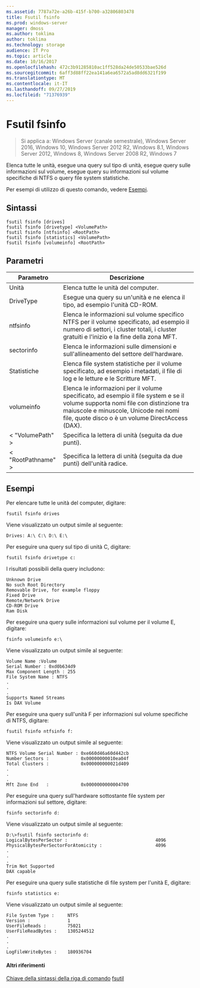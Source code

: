 ```yaml
---
ms.assetid: 7787a72e-a26b-415f-b700-a32806803478
title: Fsutil fsinfo
ms.prod: windows-server
manager: dmoss
ms.author: toklima
author: toklima
ms.technology: storage
audience: IT Pro
ms.topic: article
ms.date: 10/16/2017
ms.openlocfilehash: 472c3b91285810ac1ff528da24de50533bae526d
ms.sourcegitcommit: 6aff3d88ff22ea141a6ea6572a5ad8dd6321f199
ms.translationtype: MT
ms.contentlocale: it-IT
ms.lasthandoff: 09/27/2019
ms.locfileid: "71376939"
---
```

# <a name="fsutil-fsinfo"></a>Fsutil fsinfo
>Si applica a: Windows Server (canale semestrale), Windows Server 2016, Windows 10, Windows Server 2012 R2, Windows 8.1, Windows Server 2012, Windows 8, Windows Server 2008 R2, Windows 7

Elenca tutte le unità, esegue una query sul tipo di unità, esegue query sulle informazioni sul volume, esegue query su informazioni sul volume specifiche di NTFS o query file system statistiche.

Per esempi di utilizzo di questo comando, vedere [Esempi](#BKMK_examples).

## <a name="syntax"></a>Sintassi

```
fsutil fsinfo [drives]
fsutil fsinfo [drivetype] <VolumePath>
fsutil fsinfo [ntfsinfo] <RootPath>
fsutil fsinfo [statistics] <VolumePath>
fsutil fsinfo [volumeinfo] <RootPath>
```

## <a name="parameters"></a>Parametri

|Parametro|Descrizione|
|-------------|---------------|
|Unità|Elenca tutte le unità del computer.|
|DriveType|Esegue una query su un'unità e ne elenca il tipo, ad esempio l'unità CD-ROM.|
|ntfsinfo|Elenca le informazioni sul volume specifico NTFS per il volume specificato, ad esempio il numero di settori, i cluster totali, i cluster gratuiti e l'inizio e la fine della zona MFT.|
|sectorinfo|Elenca le informazioni sulle dimensioni e sull'allineamento del settore dell'hardware.|
|Statistiche|Elenca file system statistiche per il volume specificato, ad esempio i metadati, il file di log e le letture e le Scritture MFT.|
|volumeinfo|Elenca le informazioni per il volume specificato, ad esempio il file system e se il volume supporta nomi file con distinzione tra maiuscole e minuscole, Unicode nei nomi file, quote disco o è un volume DirectAccess (DAX).|
|< "VolumePath" >|Specifica la lettera di unità (seguita da due punti).|
|< "RootPathname" >|Specifica la lettera di unità (seguita da due punti) dell'unità radice.|

## <a name="BKMK_examples"></a>Esempi
Per elencare tutte le unità del computer, digitare:

```
fsutil fsinfo drives
```

Viene visualizzato un output simile al seguente:

```
Drives: A:\ C:\ D:\ E:\       
```

Per eseguire una query sul tipo di unità C, digitare:

```
fsutil fsinfo drivetype c:
```

I risultati possibili della query includono:

```
Unknown Drive
No such Root Directory
Removable Drive, for example floppy
Fixed Drive
Remote/Network Drive
CD-ROM Drive
Ram Disk
```

Per eseguire una query sulle informazioni sul volume per il volume E, digitare:

```
fsinfo volumeinfo e:\
```

Viene visualizzato un output simile al seguente:

```
Volume Name :Volume
Serial Number : 0xd0b634d9
Max Component Length : 255
File System Name : NTFS
.
.
.
Supports Named Streams
Is DAX Volume
```

Per eseguire una query sull'unità F per informazioni sul volume specifiche di NTFS, digitare:

```
fsutil fsinfo ntfsinfo f:
```

Viene visualizzato un output simile al seguente:

```
NTFS Volume Serial Number : 0xe660d46a60d442cb
Number Sectors :            0x00000000010ea04f
Total Clusters :            0x000000000021d409
.
.
.
Mft Zone End   :            0x0000000000004700       
```

Per eseguire una query sull'hardware sottostante file system per informazioni sul settore, digitare:

```
fsinfo sectorinfo d:
```

Viene visualizzato un output simile al seguente:

```
D:\>fsutil fsinfo sectorinfo d:
LogicalBytesPerSector :                                 4096
PhysicalBytesPerSectorForAtomicity :                    4096
.
.
.
Trim Not Supported
DAX capable
```

Per eseguire una query sulle statistiche di file system per l'unità E, digitare:

```
fsinfo statistics e:
```

Viene visualizzato un output simile al seguente:

```
File System Type :     NTFS
Version :              1
UserFileReads :        75021
UserFileReadBytes :    1305244512
.
.
.
LogFileWriteBytes :    180936704       
```

#### <a name="additional-references"></a>Altri riferimenti
[Chiave della sintassi della riga di comando](Command-Line-Syntax-Key.md)
[fsutil](Fsutil.md)


